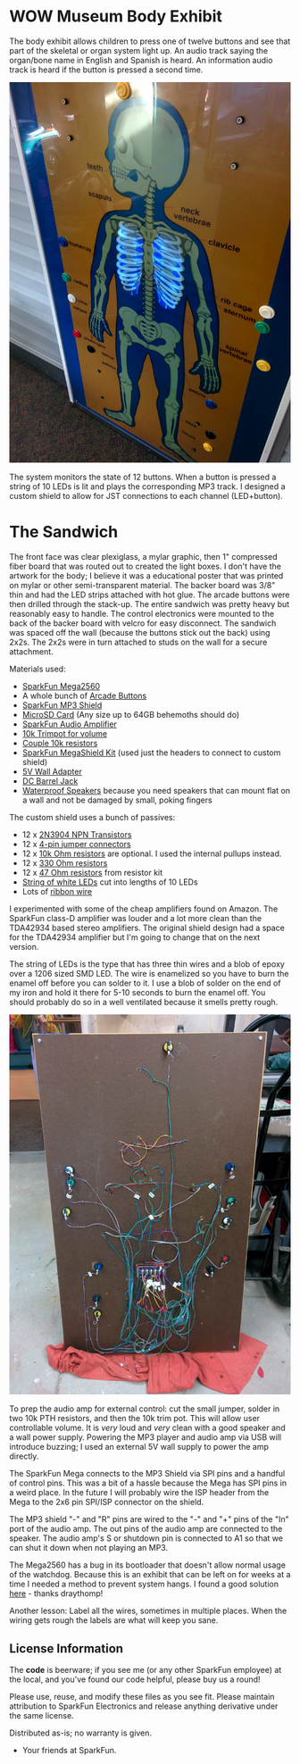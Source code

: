 WOW Museum Body Exhibit
==============

The body exhibit allows children to press one of twelve buttons and see that part of the skeletal or organ system light up. An audio track saying the organ/bone name in English and Spanish is heard. An information audio track is heard if the button is pressed a second time. 

![The body exhibit lit up](https://raw.githubusercontent.com/nseidle/Body_Exhibit/master/Body-Exhibit-Front.jpg)

The system monitors the state of 12 buttons. When a button is pressed a string of 10 LEDs is lit and plays the corresponding MP3 track. I designed a custom shield to allow for JST connections to each channel (LED+button). 

The Sandwich
===============

The front face was clear plexiglass, a mylar graphic, then 1" compressed fiber board that was routed out to created the light boxes. I don't have the artwork for the body; I believe it was a educational poster that was printed on mylar or other semi-transparent material. The backer board was 3/8" thin and had the LED strips attached with hot glue. The arcade buttons were then drilled through the stack-up. The entire sandwich was pretty heavy but reasonably easy to handle. The control electronics were mounted to the back of the backer board with velcro for easy disconnect. The sandwich was spaced off the wall (because the buttons stick out the back) using 2x2s. The 2x2s were in turn attached to studs on the wall for a secure attachment.

Materials used:

* [SparkFun Mega2560](https://www.sparkfun.com/products/11007)
* A whole bunch of [Arcade Buttons](https://www.sparkfun.com/products/9336)
* [SparkFun MP3 Shield](https://www.sparkfun.com/products/12660)
* [MicroSD Card](https://www.sparkfun.com/products/11609) (Any size up to 64GB behemoths should do)
* [SparkFun Audio Amplifier](https://www.sparkfun.com/products/11044)
* [10k Trimpot for volume](https://www.sparkfun.com/products/9806)
* [Couple 10k resistors](https://www.sparkfun.com/products/11508)
* [SparkFun MegaShield Kit](https://www.sparkfun.com/products/9346) (used just the headers to connect to custom shield)
* [5V Wall Adapter](https://www.sparkfun.com/products/12889)
* [DC Barrel Jack](https://www.sparkfun.com/products/119)
* [Waterproof Speakers](http://www.amazon.com/gp/product/B001ES8X9M) because you need speakers that can mount flat on a wall and not be damaged by small, poking fingers

The custom shield uses a bunch of passives:
* 12 x [2N3904 NPN Transistors](https://www.sparkfun.com/products/521)
* 12 x [4-pin jumper connectors](https://www.sparkfun.com/products/9916)
* 12 x [10k Ohm resistors](https://www.sparkfun.com/products/11508) are optional. I used the internal pullups instead.
* 12 x [330 Ohm resistors](https://www.sparkfun.com/products/11507)
* 12 x [47 Ohm resistors](https://www.sparkfun.com/products/10969) from resistor kit
* [String of white LEDs](http://www.amazon.com/gp/product/B00P7OMKD4) cut into lengths of 10 LEDs
* Lots of [ribbon wire](https://www.sparkfun.com/products/10647)

I experimented with some of the cheap amplifiers found on Amazon. The SparkFun class-D amplifier was louder and a lot more clean than the TDA42934 based stereo amplifiers. The original shield design had a space for the TDA42934 amplifier but I'm going to change that on the next version.

The string of LEDs is the type that has three thin wires and a blob of epoxy over a 1206 sized SMD LED. The wire is enamelized so you have to burn the enamel off before you can solder to it. I use a blob of solder on the end of my iron and hold it there for 5-10 seconds to burn the enamel off. You should probably do so in a well ventilated because it smells pretty rough.

![The internal wiring of the body exhibit](https://raw.githubusercontent.com/nseidle/Body_Exhibit/master/Body-Exhibit-Rear.jpg)

To prep the audio amp for external control: cut the small jumper, solder in two 10k PTH resistors, and then the 10k trim pot. This will allow user controllable volume. It is *very* loud and *very* clean with a good speaker and a wall power supply. Powering the MP3 player and audio amp via USB will introduce buzzing; I used an external 5V wall supply to power the amp directly.

The SparkFun Mega connects to the MP3 Shield via SPI pins and a handful of control pins. This was a bit of a hassle because the Mega has SPI pins in a weird place. In the future I will probably wire the ISP header from the Mega to the 2x6 pin SPI/ISP connector on the shield.

The MP3 shield "-" and "R" pins are wired to the "-" and "+" pins of the "In" port of the audio amp. The out pins of the audio amp are connected to the speaker. The audio amp's S or shutdown pin is connected to A1 so that we can shut it down when not playing an MP3.

The Mega2560 has a bug in its bootloader that doesn't allow normal usage of the watchdog. Because this is an exhibit that can be left on for weeks at a time I needed a method to prevent system hangs. I found a good solution [here](http://forum.arduino.cc/index.php?topic=62813.25) - thanks draythomp!

Another lesson: Label all the wires, sometimes in multiple places. When the wiring gets rough the labels are what will keep you sane. 

License Information
-------------------
The **code** is beerware; if you see me (or any other SparkFun employee) at the local, and you've found our code helpful, please buy us a round!

Please use, reuse, and modify these files as you see fit. Please maintain attribution to SparkFun Electronics and release anything derivative under the same license.

Distributed as-is; no warranty is given.

- Your friends at SparkFun.
